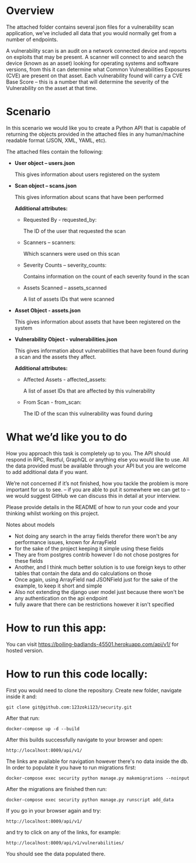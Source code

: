 Overview
========

The attached folder contains several json files for a vulnerability scan application, we’ve included all data that you would normally get from a number of endpoints.

A vulnerability scan is an audit on a network connected device and reports on exploits that may be present. A scanner will connect to and search the device (known as an asset) looking for operating systems and software versions, from this it can determine what Common Vulnerabilities Exposures (CVE) are present on that asset. Each vulnerability found will carry a CVE Base Score – this is a number that will determine the severity of the Vulnerability on the asset at that time.

Scenario
========

In this scenario we would like you to create a Python API that is capable of returning the objects provided in the attached files in any human/machine readable format (JSON, XML, YAML, etc).

The attached files contain the following:
* **User object – users.json**

    This gives information about users registered on the system

* **Scan object – scans.json**

    This gives information about scans that have been performed

    **Additional attributes:**

    * Requested By - requested_by:

        The ID of the user that requested the scan

    * Scanners – scanners:

        Which scanners were used on this scan
    * Severity Counts – severity_counts:

        Contains information on the count of each severity found in the scan

    * Assets Scanned – assets_scanned

        A list of assets IDs that were scanned

* **Asset Object - assets.json**

    This gives information about assets that have been registered on the system

* **Vulnerability Object - vulnerabilities.json**

    This gives information about vulnerabilities that have been found during a scan and the assets they affect.

    **Additional attributes:**

    * Affected Assets - affected_assets:

        A list of asset IDs that are affected by this vulnerability

    * From Scan - from_scan:

        The ID of the scan this vulnerability was found during

What we’d like you to do
========================

How you approach this task is completely up to you. The API should respond in RPC, Restful, GraphQL or anything else you would like to use. All the data provided must be available through your API but you are welcome to add additional data if you want.

We’re not concerned if it’s not finished, how you tackle the problem is more important for us to see. – if you are able to put it somewhere we can get to – we would suggest GitHub we can discuss this in detail at your interview.

Please provide details in the README of how to run your code and your thinking whilst working on this project.


Notes about models
- Not doing any search in the array fields therefor there won't be any performance issues, known for ArrayField
- for the sake of the project keeping it simple using these fields
- They are from postgres contrib however I do not chose postgres for these fields
- Another, and I think much better solution is to use foreign keys to other tables that contain the data and do calculations on those
- Once again, using ArrayField nad JSONField just for the sake of the example, to keep it short and simple
- Also not extending the django user model just because there won't be any authentication on the api endpoint
- fully aware that there can be restrictions however it isn't specified

# How to run this app:
You can  visit https://boiling-badlands-45501.herokuapp.com/api/v1/ for hosted version.

# How to run this code locally:

First you would need to clone the repository. Create new folder, navigate inside it and:

`git clone git@github.com:123zoki123/security.git`

After that run:

`docker-compose up -d --build`

After this builds successfully navigate to your browser and open:

`http://localhost:8009/api/v1/`

The links are available for navigation however there's no data inside the db. In order to populate it you have to run
migrations first:

`docker-compose exec security python manage.py makemigrations --noinput`

After the migrations are finished then run:

`docker-compose exec security python manage.py runscript add_data`

If you go in your browser again and try:

`http://localhost:8009/api/v1/`

and try to click on any of the links, for example:

`http://localhost:8009/api/v1/vulnerabilities/`

You should see the data populated there.